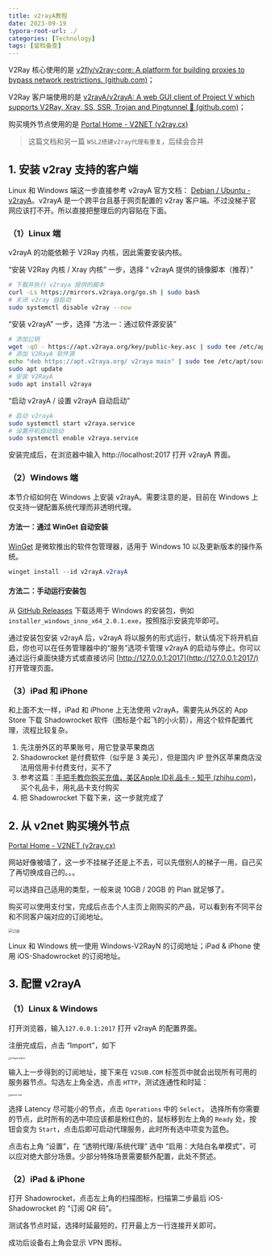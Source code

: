 ```yaml
---
title: v2rayA教程
date: 2023-09-19
typora-root-url: ./
categories: [Technology]
tags: [留档备查]
---
```


V2Ray 核心使用的是 [v2fly/v2ray-core: A platform for building proxies to bypass network restrictions. (github.com)](https://github.com/v2fly/v2ray-core)；

V2Ray 客户端使用的是 [v2rayA/v2rayA: A web GUI client of Project V which supports V2Ray, Xray, SS, SSR, Trojan and Pingtunnel 🚀 (github.com)](https://github.com/v2rayA/v2rayA/)；

购买境外节点使用的是 [Portal Home - V2NET (v2ray.cx)](https://main.v2ray.cx/index.php)

> 这篇文档和另一篇 `WSL2搭建v2ray代理有重复`，后续会合并

<!-- more -->

## 1. 安装 v2ray 支持的客户端

Linux 和 Windows 端这一步直接参考 v2rayA 官方文档： [Debian / Ubuntu - v2rayA](https://v2raya.org/docs/prologue/installation/debian/)。v2rayA 是一个跨平台且基于网页配置的 v2ray 客户端。不过没梯子官网应该打不开。所以直接把整理后的内容贴在下面。

### （1）Linux 端

v2rayA 的功能依赖于 V2Ray 内核，因此需要安装内核。

“安装 V2Ray 内核 / Xray 内核” 一步，选择 “ v2rayA 提供的镜像脚本（推荐）”

```bash
# 下载并执行 v2raya 提供的脚本
curl -Ls https://mirrors.v2raya.org/go.sh | sudo bash
# 关闭 v2ray 自启动
sudo systemctl disable v2ray --now
```

“安装 v2rayA” 一步，选择 “方法一：通过软件源安装”

```bash
# 添加公钥
wget -qO - https://apt.v2raya.org/key/public-key.asc | sudo tee /etc/apt/trusted.gpg.d/v2raya.asc
# 添加 V2RayA 软件源
echo "deb https://apt.v2raya.org/ v2raya main" | sudo tee /etc/apt/sources.list.d/v2raya.list
sudo apt update
# 安装 V2RayA
sudo apt install v2raya
```

“启动 v2rayA / 设置 v2rayA 自动启动”

```bash
# 启动 v2rayA
sudo systemctl start v2raya.service
# 设置开机自动启动
sudo systemctl enable v2raya.service
```

安装完成后，在浏览器中输入 http://localhost:2017 打开 v2rayA 界面。

### （2）Windows 端

本节介绍如何在 Windows 上安装 v2rayA。需要注意的是，目前在 Windows 上仅支持一键配置系统代理而非透明代理。

#### 方法一：通过 WinGet 自动安装

[WinGet](https://www.microsoft.com/en-us/p/app-installer/9nblggh4nns1) 是微软推出的软件包管理器，适用于 Windows 10 以及更新版本的操作系统。

```ps1
winget install --id v2rayA.v2rayA
```

#### 方法二：手动运行安装包

从 [GitHub Releases](https://github.com/v2rayA/v2rayA/releases) 下载适用于 Windows 的安装包，例如 `installer_windows_inno_x64_2.0.1.exe`，按照指示安装完毕即可。

通过安装包安装 v2rayA 后，v2rayA 将以服务的形式运行，默认情况下将开机自启，你也可以在任务管理器中的“服务”选项卡管理 v2rayA 的启动与停止。你可以通过运行桌面快捷方式或直接访问 [http://127.0.0.1:2017](http://127.0.0.1:2017/) 打开管理页面。

### （3）iPad 和 iPhone

和上面不太一样，iPad 和 iPhone 上无法使用 v2rayA，需要先从外区的 App Store 下载 Shadowrocket 软件（图标是个起飞的小火箭），用这个软件配置代理，流程比较复杂。

1. 先注册外区的苹果账号，用它登录苹果商店
2. Shadowrocket 是付费软件（似乎是 3 美元），但是国内 IP 登外区苹果商店没法用信用卡付费支付，买不了
3. 参考这篇：[手把手教你购买充值，美区Apple ID礼品卡 - 知乎 (zhihu.com)](https://zhuanlan.zhihu.com/p/476434200)，买个礼品卡，用礼品卡支付购买
4. 把 Shadowrocket 下载下来，这一步就完成了

## 2. 从 v2net 购买境外节点

[Portal Home - V2NET (v2ray.cx)](https://main.v2ray.cx/index.php)

网站好像被墙了，这一步不挂梯子还是上不去，可以先借别人的梯子一用，自己买了再切换成自己的。。。

可以选择自己适用的类型，一般来说 10GB / 20GB 的 Plan 就足够了。

购买可以使用支付宝，完成后点击个人主页上刚购买的产品，可以看到有不同平台和不同客户端对应的订阅地址。

<img src="/WSL2搭建v2Ray代理/订阅.png" alt="订阅" style="zoom: 50%;" />

Linux 和 Windows 统一使用 Windows-V2RayN 的订阅地址；iPad & iPhone 使用 iOS-Shadowrocket 的订阅地址。

## 3. 配置 v2rayA

### （1）Linux & Windows

打开浏览器，输入`127.0.0.1:2017` 打开 v2rayA 的配置界面。

注册完成后，点击 “Import”，如下

<img src="/WSL2搭建v2Ray代理/v2raya-import.png" alt="v2raya-import" style="zoom:30%;" />

输入上一步得到的订阅地址，接下来在 `V2SUB.COM` 标签页中就会出现所有可用的服务器节点。勾选左上角全选，点击 `HTTP`，测试连通性和时延：

<img src="/WSL2搭建v2Ray代理/server-test.png" alt="server-test" style="zoom:30%;" />

选择 Latency 尽可能小的节点，点击 `Operations` 中的 `Select`， 选择所有你需要的节点，此时所有的选中项应该都是粉红色的，鼠标移到左上角的 `Ready` 处，按钮会变为 `Start`，点击后即可启动代理服务，此时所有选中项变为蓝色。

点击右上角 “设置”，在 “透明代理/系统代理” 选中 “启用：大陆白名单模式”，可以应对绝大部分场景。少部分特殊场景需要额外配置，此处不赘述。

### （2）iPad & iPhone

打开 Shadowrocket，点击左上角的扫描图标，扫描第二步最后 iOS-Shadowrocket 的 “订阅 QR 码”。

测试各节点时延，选择时延最短的，打开最上方一行连接开关即可。

成功后设备右上角会显示 VPN 图标。
